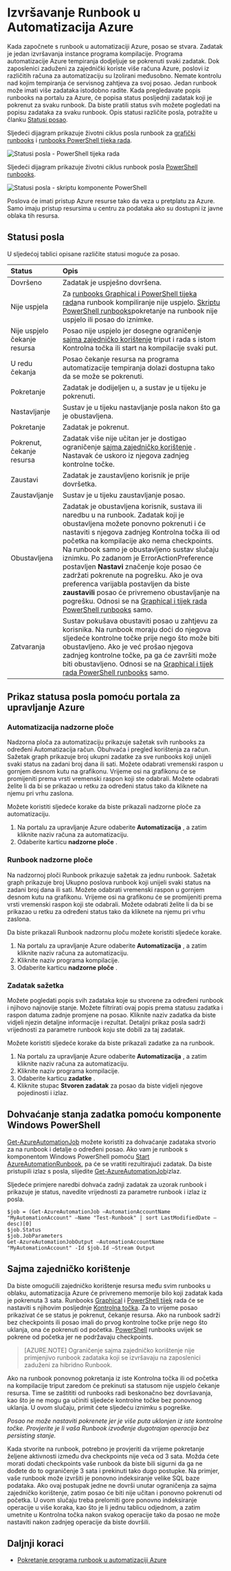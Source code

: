 <properties
   pageTitle="Izvršavanje Runbook u Automatizacija Azure"
   description="U članku se opisuje detalje o obradu runbook u automatizaciji Azure."
   services="automation"
   documentationCenter=""
   authors="mgoedtel"
   manager="stevenka"
   editor="tysonn" />
<tags
   ms.service="automation"
   ms.devlang="na"
   ms.topic="article"
   ms.tgt_pltfrm="na"
   ms.workload="infrastructure-services"
   ms.date="03/21/2016"
   ms.author="bwren" />

# <a name="runbook-execution-in-azure-automation"></a>Izvršavanje Runbook u Automatizacija Azure


Kada započnete s runbook u automatizaciji Azure, posao se stvara. Zadatak je jedan izvršavanja instance programa kompilacije. Programa automatizacije Azure tempiranja dodjeljuje se pokrenuti svaki zadatak. Dok zaposlenici zaduženi za zajednički koriste više računa Azure, poslovi iz različitih računa za automatizaciju su Izolirani međusobno. Nemate kontrolu nad kojim tempiranja će servisnog zahtjeva za svoj posao.  Jedan runbook može imati više zadataka istodobno radite. Kada pregledavate popis runbooks na portalu za Azure, će popisa status posljednji zadatak koji je pokrenut za svaku runbook. Da biste pratili status svih možete pogledati na popisu zadataka za svaku runbook. Opis statusi različite posla, potražite u članku [Statusi posao](#job-statuses).

Sljedeći dijagram prikazuje životni ciklus posla runbook za [grafički runbooks](automation-runbook-types.md#graphical-runbooks) i [runbooks PowerShell tijeka rada](automation-runbook-types.md#powershell-workflow-runbooks).

![Statusi posla - PowerShell tijeka rada](./media/automation-runbook-execution/job-statuses.png)

Sljedeći dijagram prikazuje životni ciklus runbook posla [PowerShell runbooks](automation-runbook-types.md#powershell-runbooks).

![Statusi posla - skriptu komponente PowerShell](./media/automation-runbook-execution/job-statuses-script.png)


Poslova će imati pristup Azure resurse tako da veza u pretplatu za Azure. Samo imaju pristup resursima u centru za podataka ako su dostupni iz javne oblaka tih resursa.

## <a name="job-statuses"></a>Statusi posla

U sljedećoj tablici opisane različite statusi moguće za posao.

| Status| Opis|
|:---|:---|
|Dovršeno|Zadatak je uspješno dovršena.|
|Nije uspjela| Za [runbooks Graphical i PowerShell tijeka rada](automation-runbook-types.md)na runbook kompiliranje nije uspjelo.  [Skriptu PowerShell runbooks](automation-runbook-types.md)pokretanje na runbook nije uspjelo ili posao do iznimke. |
|Nije uspjelo čekanje resursa|Posao nije uspjelo jer dosegne ograničenje [sajma zajedničko korištenje](#fairshare) triput i rada s istom Kontrolna točka ili start na kompilacije svaki put.|
|U redu čekanja|Posao čekanje resursa na programa automatizacije tempiranja dolazi dostupna tako da se može se pokrenuti.|
|Pokretanje|Zadatak je dodijeljen u, a sustav je u tijeku je pokrenuti.|
|Nastavljanje|Sustav je u tijeku nastavljanje posla nakon što ga je obustavljena.|
|Pokretanje|Zadatak je pokrenut.|
|Pokrenut, čekanje resursa|Zadatak više nije učitan jer je dostigao ograničenje [sajma zajedničko korištenje](#fairshare) . Nastavak će uskoro iz njegova zadnjeg kontrolne točke.|
|Zaustavi|Zadatak je zaustavljeno korisnik je prije dovršetka.|
|Zaustavljanje|Sustav je u tijeku zaustavljanje posao.|
|Obustavljena|Zadatak je obustavljena korisnik, sustava ili naredbu u na runbook. Zadatak koji je obustavljena možete ponovno pokrenuti i će nastaviti s njegova zadnjeg Kontrolna točka ili od početka na kompilacije ako nema checkpoints. Na runbook samo je obustavljeno sustav slučaju iznimku. Po zadanom je ErrorActionPreference postavljen **Nastavi** značenje koje posao će zadržati pokrenute na pogrešku. Ako je ova preferenca varijabla postavljen da biste **zaustavili** posao će privremeno obustavljanje na pogrešku.  Odnosi se na [Graphical i tijek rada PowerShell runbooks](automation-runbook-types.md) samo.|
|Zatvaranja|Sustav pokušava obustaviti posao u zahtjevu za korisnika. Na runbook moraju doći do njegova sljedeće kontrolne točke prije nego što može biti obustavljeno. Ako je već prošao njegova zadnjeg kontrolne točke, pa ga će završiti može biti obustavljeno.  Odnosi se na [Graphical i tijek rada PowerShell runbooks](automation-runbook-types.md) samo.|

## <a name="viewing-job-status-using-the-azure-management-portal"></a>Prikaz statusa posla pomoću portala za upravljanje Azure

### <a name="automation-dashboard"></a>Automatizacija nadzorne ploče

Nadzorna ploča za automatizaciju prikazuje sažetak svih runbooks za određeni Automatizacija račun. Obuhvaća i pregled korištenja za račun. Sažetak graph prikazuje broj ukupni zadatke za sve runbooks koji unijeli svaki status na zadani broj dana ili sati. Možete odabrati vremenski raspon u gornjem desnom kutu na grafikonu. Vrijeme osi na grafikonu će se promijeniti prema vrsti vremenski raspon koji ste odabrali. Možete odabrati želite li da bi se prikazao u retku za određeni status tako da kliknete na njemu pri vrhu zaslona.

Možete koristiti sljedeće korake da biste prikazali nadzorne ploče za automatizaciju.

1. Na portalu za upravljanje Azure odaberite **Automatizacija** , a zatim kliknite naziv računa za automatizaciju.
1. Odaberite karticu **nadzorne ploče** .

### <a name="runbook-dashboard"></a>Runbook nadzorne ploče

Na nadzornoj ploči Runbook prikazuje sažetak za jednu runbook. Sažetak graph prikazuje broj Ukupno poslova runbook koji unijeli svaki status na zadani broj dana ili sati. Možete odabrati vremenski raspon u gornjem desnom kutu na grafikonu. Vrijeme osi na grafikonu će se promijeniti prema vrsti vremenski raspon koji ste odabrali. Možete odabrati želite li da bi se prikazao u retku za određeni status tako da kliknete na njemu pri vrhu zaslona.

Da biste prikazali Runbook nadzornu ploču možete koristiti sljedeće korake.

1. Na portalu za upravljanje Azure odaberite **Automatizacija** , a zatim kliknite naziv računa za automatizaciju.
1. Kliknite naziv programa kompilacije.
1. Odaberite karticu **nadzorne ploče** .

### <a name="job-summary"></a>Zadatak sažetka

Možete pogledati popis svih zadataka koje su stvorene za određeni runbook i njihovo najnovije stanje. Možete filtrirati ovaj popis prema statusu zadatka i raspon datuma zadnje promjene na posao. Kliknite naziv zadatka da biste vidjeli njezin detaljne informacije i rezultat. Detaljni prikaz posla sadrži vrijednosti za parametre runbook koju ste dobili za taj zadatak.

Možete koristiti sljedeće korake da biste prikazali zadatke za na runbook.

1. Na portalu za upravljanje Azure odaberite **Automatizacija** , a zatim kliknite naziv računa za automatizaciju.
1. Kliknite naziv programa kompilacije.
1. Odaberite karticu **zadatke** .
1. Kliknite stupac **Stvoren zadatak** za posao da biste vidjeli njegove pojedinosti i izlaz.

## <a name="retrieving-job-status-using-windows-powershell"></a>Dohvaćanje stanja zadatka pomoću komponente Windows PowerShell

[Get-AzureAutomationJob](http://msdn.microsoft.com/library/azure/dn690263.aspx) možete koristiti za dohvaćanje zadataka stvorio za na runbook i detalje o određeni posao. Ako vam je runbook s komponentom Windows PowerShell pomoću [Start AzureAutomationRunbook](http://msdn.microsoft.com/library/azure/dn690259.aspx), pa će se vratiti rezultirajući zadatak. Da biste pristupili izlaz s posla, slijedite [Get-AzureAutomationJob](http://msdn.microsoft.com/library/azure/dn690263.aspx)izlaz.

Sljedeće primjere naredbi dohvaća zadnji zadatak za uzorak runbook i prikazuje je status, navedite vrijednosti za parametre runbook i izlaz iz posla.

    $job = (Get-AzureAutomationJob –AutomationAccountName "MyAutomationAccount" –Name "Test-Runbook" | sort LastModifiedDate –desc)[0]
    $job.Status
    $job.JobParameters
    Get-AzureAutomationJobOutput –AutomationAccountName "MyAutomationAccount" -Id $job.Id –Stream Output

## <a name="fair-share"></a>Sajma zajedničko korištenje

Da biste omogućili zajedničko korištenje resursa među svim runbooks u oblaku, automatizacija Azure će privremeno memorije bilo koji zadatak kada je pokrenuta 3 sata.    Runbooks [Graphical](automation-runbook-types.md#graphical-runbooks) i [PowerShell tijek](automation-runbook-types.md#powershell-workflow-runbooks) rada će se nastaviti s njihovim posljednje [Kontrolna točka](http://technet.microsoft.com/library/dn469257.aspx#bk_Checkpoints). Za to vrijeme posao prikazivat će se status je pokrenut, čekanje resursa. Ako na runbook sadrži bez checkpoints ili posao imali do prvog kontrolne točke prije nego što uklanja, ona će pokrenuti od početka.  [PowerShell](automation-runbook-types.md#powershell-runbooks) runbooks uvijek se pokrene od početka jer ne podržavaju checkpoints.

>[AZURE.NOTE] Ograničenje sajma zajedničko korištenje nije primjenjivo runbook zadataka koji se izvršavaju na zaposlenici zaduženi za hibridno Runbook.

Ako na runbook ponovnog pokretanja iz iste Kontrolna točka ili od početka na kompilacije triput zaredom će prekinuti sa statusom nije uspjelo čekanje resursa. Time se zaštititi od runbooks radi beskonačno bez dovršavanja, kao što je ne mogu ga učiniti sljedeće kontrolne točke bez ponovnog uklanja. U ovom slučaju, primit ćete sljedeću iznimku s pogreške.

*Posao ne može nastaviti pokrenete jer je više puta uklonjen iz iste kontrolne točke. Provjerite je li vaša Runbook izvođenje dugotrajan operacija bez persisting stanje.*

Kada stvorite na runbook, potrebno je provjeriti da vrijeme pokretanje željene aktivnosti između dva checkpoints nije veća od 3 sata. Možda ćete morati dodati checkpoints vaše runbook da biste bili sigurni da ga ne dođete do to ograničenje 3 sata i prekinuti tako dugo postupke. Na primjer, vaše runbook može izvršiti je ponovno indeksiranje velike SQL baze podataka. Ako ovaj postupak jedne ne dovrši unutar ograničenja za sajma zajedničko korištenje, zatim posao će biti nije učitan i ponovno pokrenuti od početka. U ovom slučaju treba prelomiti gore ponovno indeksiranje operacije u više koraka, kao što je li jednu tablicu odjednom, a zatim umetnite u Kontrolna točka nakon svakog operacije tako da posao ne može nastaviti nakon zadnjeg operacije da biste dovršili.



## <a name="next-steps"></a>Daljnji koraci

- [Pokretanje programa runbook u automatizaciji Azure](automation-starting-a-runbook.md)
